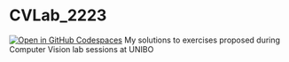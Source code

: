 # CVLab_2223
[![Open in GitHub Codespaces](https://github.com/codespaces/badge.svg)](https://filippocomastri-glorious-space-carnival-jg9xwvwrv95cp67v.github.dev)
My solutions to exercises proposed during Computer Vision lab sessions at UNIBO
